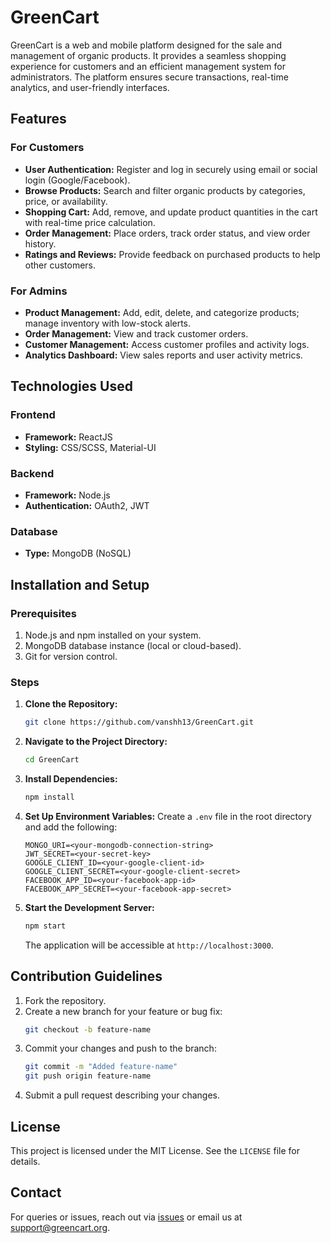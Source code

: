 # GreenCart

GreenCart is a web and mobile platform designed for the sale and management of organic products. It provides a seamless shopping experience for customers and an efficient management system for administrators. The platform ensures secure transactions, real-time analytics, and user-friendly interfaces.

## Features

### For Customers
- **User Authentication:** Register and log in securely using email or social login (Google/Facebook).
- **Browse Products:** Search and filter organic products by categories, price, or availability.
- **Shopping Cart:** Add, remove, and update product quantities in the cart with real-time price calculation.
- **Order Management:** Place orders, track order status, and view order history.
- **Ratings and Reviews:** Provide feedback on purchased products to help other customers.

### For Admins
- **Product Management:** Add, edit, delete, and categorize products; manage inventory with low-stock alerts.
- **Order Management:** View and track customer orders.
- **Customer Management:** Access customer profiles and activity logs.
- **Analytics Dashboard:** View sales reports and user activity metrics.

## Technologies Used

### Frontend
- **Framework:** ReactJS
- **Styling:** CSS/SCSS, Material-UI

### Backend
- **Framework:** Node.js
- **Authentication:** OAuth2, JWT

### Database
- **Type:** MongoDB (NoSQL)

## Installation and Setup

### Prerequisites
1. Node.js and npm installed on your system.
2. MongoDB database instance (local or cloud-based).
3. Git for version control.

### Steps
1. **Clone the Repository:**
   ```bash
   git clone https://github.com/vanshh13/GreenCart.git
   ```
2. **Navigate to the Project Directory:**
   ```bash
   cd GreenCart
   ```
3. **Install Dependencies:**
   ```bash
   npm install
   ```
4. **Set Up Environment Variables:**
   Create a `.env` file in the root directory and add the following:
   ```env
   MONGO_URI=<your-mongodb-connection-string>
   JWT_SECRET=<your-secret-key>
   GOOGLE_CLIENT_ID=<your-google-client-id>
   GOOGLE_CLIENT_SECRET=<your-google-client-secret>
   FACEBOOK_APP_ID=<your-facebook-app-id>
   FACEBOOK_APP_SECRET=<your-facebook-app-secret>
   ```
5. **Start the Development Server:**
   ```bash
   npm start
   ```
   The application will be accessible at `http://localhost:3000`.

## Contribution Guidelines
1. Fork the repository.
2. Create a new branch for your feature or bug fix:
   ```bash
   git checkout -b feature-name
   ```
3. Commit your changes and push to the branch:
   ```bash
   git commit -m "Added feature-name"
   git push origin feature-name
   ```
4. Submit a pull request describing your changes.

## License
This project is licensed under the MIT License. See the `LICENSE` file for details.

## Contact
For queries or issues, reach out via [issues](https://github.com/<your-username>/GreenCart/issues) or email us at support@greencart.org.
